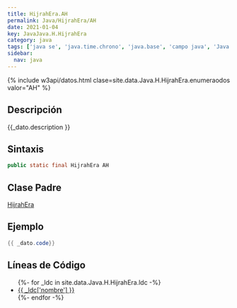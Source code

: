```yaml
---
title: HijrahEra.AH
permalink: Java/HijrahEra/AH
date: 2021-01-04
key: JavaJava.H.HijrahEra
category: java
tags: ['java se', 'java.time.chrono', 'java.base', 'campo java', 'Java 1.8']
sidebar: 
  nav: java
---
```


{% include w3api/datos.html clase=site.data.Java.H.HijrahEra.enumeraodos valor="AH" %}

## Descripción
{{_dato.description }}

## Sintaxis
~~~java
public static final HijrahEra AH
~~~

## Clase Padre
[HijrahEra](/Java/HijrahEra/)

## Ejemplo
~~~java
{{ _dato.code}}
~~~

## Líneas de Código
<ul>
{%- for _ldc in site.data.Java.H.HijrahEra.ldc -%}
   <li>
       <a href="{{_ldc['url'] }}">{{ _ldc['nombre'] }}</a>
   </li>
{%- endfor -%}
</ul>
